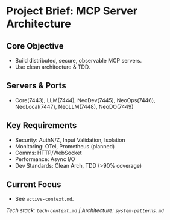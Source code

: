 # Project Brief: MCP Server Architecture

## Core Objective
- Build distributed, secure, observable MCP servers.
- Use clean architecture & TDD.

## Servers & Ports
- Core(7443), LLM(7444), NeoDev(7445), NeoOps(7446), NeoLocal(7447), NeoLLM(7448), NeoDO(7449)

## Key Requirements
- Security: AuthN/Z, Input Validation, Isolation
- Monitoring: OTel, Prometheus (planned)
- Comms: HTTP/WebSocket
- Performance: Async I/O
- Dev Standards: Clean Arch, TDD (>90% coverage)

## Current Focus
- See `active-context.md`.

*Tech stack: `tech-context.md` | Architecture: `system-patterns.md`* 